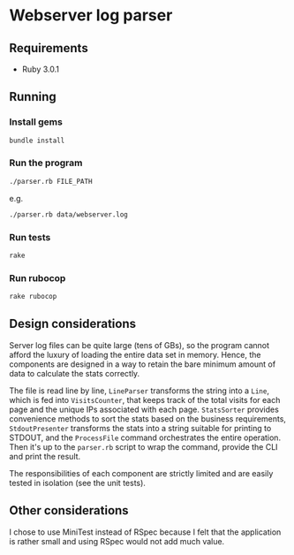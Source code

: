# Webserver log parser

## Requirements

- Ruby 3.0.1

## Running

### Install gems

```sh
bundle install
```

### Run the program

```sh
./parser.rb FILE_PATH
```

e.g.

```sh
./parser.rb data/webserver.log
```

### Run tests

```sh
rake
```

### Run rubocop

```sh
rake rubocop
```

## Design considerations

Server log files can be quite large (tens of GBs), so the program cannot afford the luxury of loading the entire data set in memory. Hence, the components are designed in a way to retain the bare minimum amount of data to calculate the stats correctly.

The file is read line by line, `LineParser` transforms the string into a `Line`, which is fed into `VisitsCounter`, that keeps track of the total visits for each page and the unique IPs associated with each page. `StatsSorter` provides convenience methods to sort the stats based on the business requirements, `StdoutPresenter` transforms the stats into a string suitable for printing to STDOUT, and the `ProcessFile` command orchestrates the entire operation. Then it's up to the `parser.rb` script to wrap the command, provide the CLI and print the result.

The responsibilities of each component are strictly limited and are easily tested in isolation (see the unit tests).

## Other considerations

I chose to use MiniTest instead of RSpec because I felt that the application is rather small and using RSpec would not add much value.